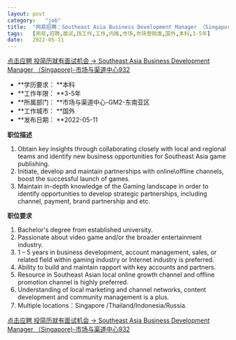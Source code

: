 ```yaml
---
layout:	post
category:	"job"
title:	"网易招聘：Southeast Asia Business Development Manager （Singapore)-市场与渠道中心932-市场-市场营销类-国外本科3-5年"
tags:	[网易,招聘,面试,找工作,工作,内推,市场,市场营销类,国外,本科,3-5年]
date:	2022-05-11
---
```


[点击应聘 投简历就有面试机会 -> Southeast Asia Business Development Manager （Singapore)-市场与渠道中心932](http://mobile.bole.netease.com/bole/boleDetail?id=38662&employeeId=346f03c3cda5f04c&key=all)



- **学历要求： **本科
- **工作年限： **3-5年
- **所属部门： **市场与渠道中心-GM2-东南亚区
- **工作城市： **国外
- **发布日期： **2022-05-11



**职位描述**
1. Obtain key insights through collaborating closely with local and regional teams and identify new business opportunities for Southeast Asia game publishing.
2. Initiate, develop and maintain partnerships with online\offline channels, boost the successful launch of games.
3. Maintain in-depth knowledge of the Gaming landscape in order to identify opportunities to develop strategic partnerships, including channel, payment, brand partnership and etc.



**职位要求**
1. Bachelor's degree from established university.
2. Passionate about video game and/or the broader entertainment industry. 
3. 1 – 5 years in business development, account management, sales, or related field within gaming industry or Internet industry is preferred.
4. Ability to build and maintain rapport with key accounts and partners.
5. Resource in Southeast Asian local online growth channel and offline promotion channel is highly preferred.
6. Understanding of local marketing and channel networks, content development and community management is a plus.
7. Multiple locations：Singapore /Thailand/Indonesia/Russia.



[点击应聘 投简历就有面试机会 -> Southeast Asia Business Development Manager （Singapore)-市场与渠道中心932](http://mobile.bole.netease.com/bole/boleDetail?id=38662&employeeId=346f03c3cda5f04c&key=all)